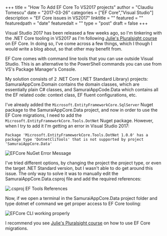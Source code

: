 +++
title = "How To Add EF Core To VS2017 projects"
author = "Claudiu Tomescu"
date = "2017-03-26"
categories = ["EF Core","Visual Studio"]
description = "EF Core issues in VS2017"
linktitle = ""
featured = ""
featuredpath = "date"
featuredalt = ""
type = "post"
draft = false
+++

Visual Studio 2017 has been released a few weeks ago, so I'm tinkering with the .NET Core tooling in VS2017 as I'm following [Julie's Pluralsight course](https://app.pluralsight.com/library/courses/entity-framework-core-getting-started/table-of-contents) on EF Core. In doing so, I've come across a few things, which I though I would write a blog about, so that other may benefit from.

EF Core comes with command line tools that you can use outside Visual Studio. This is an alternative to the PowerShell commands you can use from VS's Package Manager's Console.

My solution consists of 2 .NET Core (.NET Standard Library) projects: SamuraiAppCore.Domain contains the domain classes, which are essentially plain C# classes, and SamuraiAppCode.Data which contains all the EF related code: context class, EF fluent configurations, etc.

I've already added the `Microsoft.EntityFrameworkCore.SqlServer` Nuget package to the SamuraiAppCore.Data project, and now in order to use the EF Core migrations, I need to add the `Microsoft.EntityFrameworkCore.Tools.DotNet` Nuget package. However, when I try to add it I'm getting an error in Visual Studio 2017:

`Package 'Microsoft.EntityFrameworkCore.Tools.DotNet 1.0.0' has a package type 'DotnetCliTools' that is not supported by project 'SamuraiAppCore.Data'`

![EFCore NuGet Error Message](https://nrz3xw.by3301.livefilestore.com/y4meC53cFs6nlxtYlSCQm91lmOvBPvPp9rqc3gcyb_uBcV08vpPAJsKFYUrCWP2gUnhAwWAApcPXvtqhDRO1bngu3f5uOd4ckNFG8w8gzfJjddzYPv5TOJSm1lmEDnhR6Pb77LwS6rkChziiIZU3JcK0xpVEwcdE1trBGE3TbG3HY8vyY4ggroy2PceR0Hid-rZ0wN2GlJh1zy0IPaUaedFiA?width=680&height=471&cropmode=none)

I've tried different options, by changing the project the project type, or even the target .NET Standard version, but I wasn't able to do get around this issue. The only way to solve it was to manually edit the SamuraiAppCore.Data.csproj file and add the required references:

![.csproj EF Tools References](https://nrbc6g.by3301.livefilestore.com/y4mNny_hJZv5S3EYaU3Mdlj5t4g8FdhbDTbQtxFw4Q4hp_mNx2kVzYsbRRhAEPlvT2KKI2GeYRApbly9yhPGx1gB3kux7rz5rS_Tghk-WF7yPEs8Us8RmoWp9jCzvvgbP2D6URXYTBohw9wIHYIlJ7jmcDl0NgPab8KMnpD_BS73FEeXZY7VFe55y01CbgRe4Y6l-sdCizyLZO5ze2Y1CoV9w?width=680&height=416&cropmode=none)

Now, if we open a terminal in the SamuraiAppCore.Data project folder and type dotnet ef command we get proper access to EF Core tooling:

![EFCore CLI working properly](https://nrbvow.by3301.livefilestore.com/y4mqU1CX9f5IO3BZ16kaaksJ29FycLMpKWjiYSmdNSiClsEa-rAA5Y1x9vUhB8vfYeShC_sy7S1Vwh65qHXwtyJTnCeNOeG2AvKbJYpzcCqSGGIBPJdYkxPF8R3oyKBu6sy7kSG-IF0CuqQqvy5-mYjg2-w2Wt_oWjzA3hJ6gOlCUFbEl6V_umrR0dTl96MS5xiKkrvRn64SNhSUSCRpdohmQ?width=680&height=458&cropmode=none)

I recommend you see [Julie's Pluralsight course](https://app.pluralsight.com/library/courses/entity-framework-core-getting-started/table-of-contents) on how to use EF Core migrations.